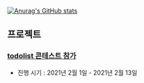 [![Anurag's GitHub stats](https://github-readme-stats.vercel.app/api?username=since-1994)](https://github.com/anuraghazra/github-readme-stats)

## 프로젝트

### [todolist 콘테스트 참가](https://github.com/since-1994/todo)

- 진행 시기 : 2021년 2월 1일 - 2021년 2월 13일
<!--
**since-1994/since-1994** is a ✨ _special_ ✨ repository because its `README.md` (this file) appears on your GitHub profile.

Here are some ideas to get you started:

- 🔭 I’m currently working on ...
- 🌱 I’m currently learning ...
- 👯 I’m looking to collaborate on ...
- 🤔 I’m looking for help with ...
- 💬 Ask me about ...
- 📫 How to reach me: ...
- 😄 Pronouns: ...
- ⚡ Fun fact: ...
-->
